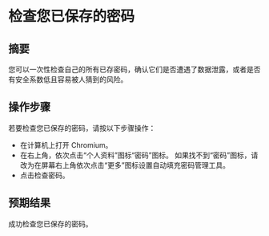 # 检查您已保存的密码

## 摘要

您可以一次性检查自己的所有已存密码，确认它们是否遭遇了数据泄露，或者是否有安全系数低且容易被人猜到的风险。

## 操作步骤

若要检查您已保存的密码，请按以下步骤操作：

- 在计算机上打开 Chromium。
- 在右上角，依次点击“个人资料”图标“密码”图标。
  如果找不到“密码”图标，请改为在屏幕右上角依次点击“更多”图标设置自动填充密码管理工具。
- 点击检查密码。

## 预期结果

成功检查您已保存的密码。
